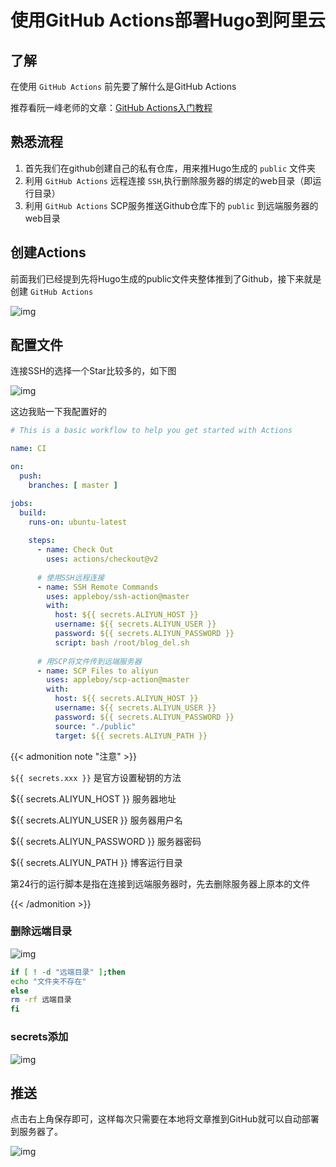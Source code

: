 # 使用GitHub Actions部署Hugo到阿里云

<!--more-->

## 了解

在使用 `GitHub Actions` 前先要了解什么是GitHub Actions

推荐看阮一峰老师的文章：[GitHub Actions入门教程](http://www.ruanyifeng.com/blog/2019/09/getting-started-with-github-actions.html)

## 熟悉流程

1. 首先我们在github创建自己的私有仓库，用来推Hugo生成的 `public` 文件夹
2. 利用 `GitHub Actions` 远程连接 `SSH`,执行删除服务器的绑定的web目录（即运行目录）
3. 利用 `GitHub Actions` SCP服务推送Github仓库下的 `public` 到远端服务器的web目录

## 创建Actions

前面我们已经提到先将Hugo生成的public文件夹整体推到了Github，接下来就是创建 `GitHub Actions`

![img](https://pic.yqqy.top/blog/1.png?imageMogr2/format/webp/interlace/1 "创建Actions")

## 配置文件

连接SSH的选择一个Star比较多的，如下图

![img](https://pic.yqqy.top/blog/2.png?imageMogr2/format/webp/interlace/1 "选择市场插件")

这边我贴一下我配置好的

```yml
# This is a basic workflow to help you get started with Actions

name: CI

on:
  push:
    branches: [ master ]

jobs:
  build:
    runs-on: ubuntu-latest
    
    steps:
      - name: Check Out
        uses: actions/checkout@v2
          
      # 使用SSH远程连接
      - name: SSH Remote Commands
        uses: appleboy/ssh-action@master
        with:
          host: ${{ secrets.ALIYUN_HOST }}
          username: ${{ secrets.ALIYUN_USER }}
          password: ${{ secrets.ALIYUN_PASSWORD }}
          script: bash /root/blog_del.sh
          
      # 用SCP将文件传到远端服务器
      - name: SCP Files to aliyun
        uses: appleboy/scp-action@master
        with:
          host: ${{ secrets.ALIYUN_HOST }}
          username: ${{ secrets.ALIYUN_USER }}
          password: ${{ secrets.ALIYUN_PASSWORD }}
          source: "./public"
          target: ${{ secrets.ALIYUN_PATH }}
```

{{< admonition note "注意" >}}

`${{ secrets.xxx }}` 是官方设置秘钥的方法

${{ secrets.ALIYUN_HOST }} 服务器地址

${{ secrets.ALIYUN_USER }} 服务器用户名

${{ secrets.ALIYUN_PASSWORD }} 服务器密码

${{ secrets.ALIYUN_PATH }} 博客运行目录

第24行的运行脚本是指在连接到远端服务器时，先去删除服务器上原本的文件

{{< /admonition >}}

### 删除远端目录

![img](https://pic.yqqy.top/blog/20200830210144.png?imageMogr2/format/webp/interlace/1 "删除远端目录")

```bash
if [ ! -d "远端目录" ];then
echo "文件夹不存在"
else
rm -rf 远端目录
fi
```



### secrets添加

![img](https://pic.yqqy.top/blog/20200830204924.png?imageMogr2/format/webp/interlace/1 "secrets添加位置")

## 推送

点击右上角保存即可，这样每次只需要在本地将文章推到GitHub就可以自动部署到服务器了。

![img](https://pic.yqqy.top/blog/20200830205650.png?imageMogr2/format/webp/interlace/1 "运行日志")


